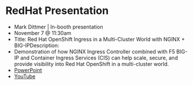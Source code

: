 # RedHat Presentation
* Mark Dittmer | In-booth presentation
* November 7 @ 11:30am
* Title: Red Hat OpenShift Ingress in a Multi-Cluster World with NGINX + BIG-IPDescription:
* Demonstration of how NGINX Ingress Controller combined with F5 BIG-IP and Container Ingress Services (CIS) can help scale, secure, and provide visibility into Red Hat OpenShift in a multi-cluster world.
* [PowerPoint]()
* [YouTube](https://youtu.be/zjDgm1zns04)